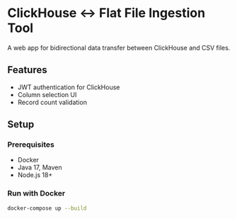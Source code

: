 # ClickHouse ↔ Flat File Ingestion Tool

A web app for bidirectional data transfer between ClickHouse and CSV files.

## Features
- JWT authentication for ClickHouse
- Column selection UI
- Record count validation

## Setup

### Prerequisites
- Docker
- Java 17, Maven
- Node.js 18+

### Run with Docker
```bash
docker-compose up --build